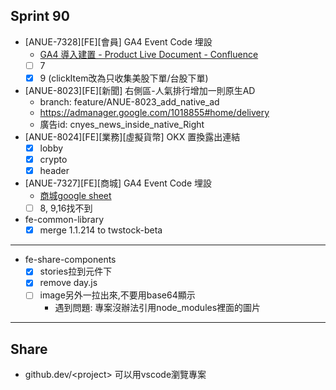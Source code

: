 ## Sprint 90

*  [ANUE-7328][FE][會員] GA4 Event Code 埋設
	*  [GA4 導入建置 - Product Live Document - Confluence](https://cnyesrd.atlassian.net/wiki/spaces/PS/pages/2007400449/GA4)
	* [ ] 7
	* [x] 9 (clickItem改為只收集美股下單/台股下單)
*  [ANUE-8023]\[FE][新聞] 右側區-人氣排行增加一則原生AD
	* branch: feature/ANUE-8023_add_native_ad
	* https://admanager.google.com/1018855#home/delivery
	* 廣告id: cnyes_news_inside_native_Right
*  [ANUE-8024][FE][業務][虛擬貨幣] OKX 置換露出連結
	* [x] lobby
	* [x] crypto
	* [x] header
*  [ANUE-7327\]\[FE\][商城] GA4 Event Code 埋設
	*  [商城google sheet](https://docs.google.com/spreadsheets/d/1V80W0yDOsY9S3-Ci2nStJDBK9KWBDAjkMfGsA6qzfsg/edit#gid=417379691)
	* [ ] 8, 9,16找不到
* fe-common-library
	* [x] merge  1.1.214 to twstock-beta
---

*  fe-share-components
	* [x] stories拉到元件下
	* [x] remove day.js
	* [ ] image另外一拉出來,不要用base64顯示
		* 遇到問題: 專案沒辦法引用node_modules裡面的圖片 
 
---


## Share
* github.dev/\<project\> 可以用vscode瀏覽專案